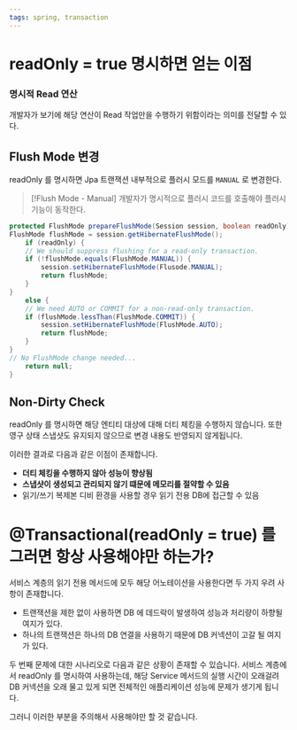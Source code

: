 ```yaml
---
tags: spring, transaction
---
```

# readOnly = true 명시하면 얻는 이점

### 명시적 Read 연산
개발자가 보기에 해당 연산이 Read 작업만을 수행하기 위함이라는 의미를 전달할 수 있다.

## Flush Mode 변경
readOnly 를 명시하면 Jpa 트랜잭션 내부적으로 플러시 모드를 `MANUAL` 로 변경한다.

> [!Flush Mode - Manual]
> 개발자가 명시적으로 플러시 코드를 호출해야 플러시 기능이 동작한다.

```java
protected FlushMode prepareFlushMode(Session session, boolean readOnly) throws PersistenceException {
FlushMode flushMode = session.getHibernateFlushMode();  
	if (readOnly) {  
	// We should suppress flushing for a read-only transaction.  
	if (!flushMode.equals(FlushMode.MANUAL)) {  
		session.setHibernateFlushMode(Flusode.MANUAL);  
		return flushMode;  
	}  
}  
	else {  
	// We need AUTO or COMMIT for a non-read-only transaction.  
	if (flushMode.lessThan(FlushMode.COMMIT)) {  
		session.setHibernateFlushMode(FlushMode.AUTO);  
		return flushMode;  
	}  
}  
// No FlushMode change needed...  
	return null;  
}
```

## Non-Dirty Check
readOnly 를 명시하면 해당 엔티티 대상에 대해 더티 체킹을 수행하지 않습니다.
또한 영구 상태 스냅샷도 유지되지 않으므로 변경 내용도 반영되지 않게됩니다.

이러한 결과로 다음과 같은 이점이 존재합니다.
* **더티 체킹을 수행하지 않아 성능이 향상됨**
* **스냅샷이 생성되고 관리되지 않기 떄문에 메모리를 절약할 수 있음**
* 읽기/쓰기 복제본 디비 환경을 사용할 경우 읽기 전용 DB에 접근할 수 있음


# @Transactional(readOnly = true) 를 그러면 항상 사용해야만 하는가?

서비스 계층의 읽기 전용 메서드에 모두 해당 어노테이션을 사용한다면 두 가지 우려 사항이 존재합니다.

* 트랜잭션을 제한 없이 사용하면 DB 에 데드락이 발생하여 성능과 처리량이 하향될 여지가 있다.
* 하나의 트랜잭션은 하나의 DB 연결을 사용하기 때문에 DB 커넥션이 고갈 될 여지가 있다.

두 번째 문제에 대한 시나리오로 다음과 같은 상황이 존재할 수 있습니다.
서비스 계층에서 readOnly 를 명시하여 사용하는데, 해당 Service 메서드의 실행 시간이 오래걸려 DB 커넥션을 오래 물고 있게 되면 전체적인 애플리케이션 성능에 문제가 생기게 됩니다.

그러니 이러한 부분을 주의해서 사용해야만 할 것 같습니다.


